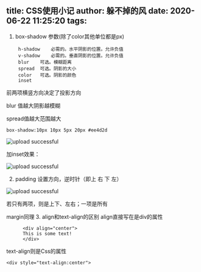 title: CSS使用小记
author: 躲不掉的风
date: 2020-06-22 11:25:20
tags:
---
1. box-shadow 参数(除了color其他单位都是px)

        h-shadow	必需的。水平阴影的位置。允许负值
        v-shadow	必需的。垂直阴影的位置。允许负值
        blur	可选。模糊距离
        spread	可选。阴影的大小
        color	可选。阴影的颜色
        inset
        
  前两项横竖方向决定了投影方向
  
  blur 值越大阴影越模糊
  
  spread值越大范围越大

  ```
  box-shadow:10px 10px 5px 20px #ee4d2d
  ```
  ![upload successful](/images/pasted-116.png)  

  加inset效果：

  ![upload successful](/images/pasted-117.png)
  
2. padding 设置方向，逆时针（即上 右 下 左）

  ![upload successful](/images/pasted-115.png)
  
  若只有两项，则是上下、左右；一项是所有
  
  margin同理
3. align和text-align的区别
  align直接写在是div的属性 
  ```
        <div align="center"> 
        This is some text! 
        </div> 
  ```
  text-align则是Css的属性
  ```
  <div style="text-align:center">
  ```